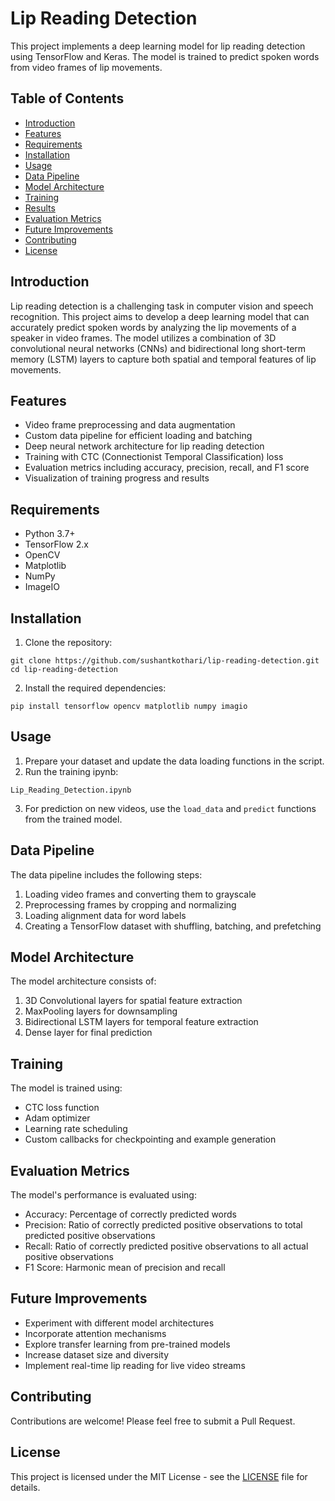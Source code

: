 # Lip Reading Detection

This project implements a deep learning model for lip reading detection using TensorFlow and Keras. The model is trained to predict spoken words from video frames of lip movements.

## Table of Contents
- [Introduction](#introduction)
- [Features](#features)
- [Requirements](#requirements)
- [Installation](#installation)
- [Usage](#usage)
- [Data Pipeline](#data-pipeline)
- [Model Architecture](#model-architecture)
- [Training](#training)
- [Results](#results)
- [Evaluation Metrics](#evaluation-metrics)
- [Future Improvements](#future-improvements)
- [Contributing](#contributing)
- [License](#license)

## Introduction

Lip reading detection is a challenging task in computer vision and speech recognition. This project aims to develop a deep learning model that can accurately predict spoken words by analyzing the lip movements of a speaker in video frames. The model utilizes a combination of 3D convolutional neural networks (CNNs) and bidirectional long short-term memory (LSTM) layers to capture both spatial and temporal features of lip movements.

## Features

- Video frame preprocessing and data augmentation
- Custom data pipeline for efficient loading and batching
- Deep neural network architecture for lip reading detection
- Training with CTC (Connectionist Temporal Classification) loss
- Evaluation metrics including accuracy, precision, recall, and F1 score
- Visualization of training progress and results

## Requirements

- Python 3.7+
- TensorFlow 2.x
- OpenCV
- Matplotlib
- NumPy
- ImageIO

## Installation

1. Clone the repository:
```
git clone https://github.com/sushantkothari/lip-reading-detection.git
cd lip-reading-detection
```
2. Install the required dependencies:
```
pip install tensorflow opencv matplotlib numpy imagio
```

## Usage

1. Prepare your dataset and update the data loading functions in the script.
2. Run the training ipynb:
```
Lip_Reading_Detection.ipynb
```
3. For prediction on new videos, use the `load_data` and `predict` functions from the trained model.

## Data Pipeline

The data pipeline includes the following steps:
1. Loading video frames and converting them to grayscale
2. Preprocessing frames by cropping and normalizing
3. Loading alignment data for word labels
4. Creating a TensorFlow dataset with shuffling, batching, and prefetching

## Model Architecture

The model architecture consists of:
1. 3D Convolutional layers for spatial feature extraction
2. MaxPooling layers for downsampling
3. Bidirectional LSTM layers for temporal feature extraction
4. Dense layer for final prediction

## Training

The model is trained using:
- CTC loss function
- Adam optimizer
- Learning rate scheduling
- Custom callbacks for checkpointing and example generation

## Evaluation Metrics

The model's performance is evaluated using:
- Accuracy: Percentage of correctly predicted words
- Precision: Ratio of correctly predicted positive observations to total predicted positive observations
- Recall: Ratio of correctly predicted positive observations to all actual positive observations
- F1 Score: Harmonic mean of precision and recall

## Future Improvements

- Experiment with different model architectures
- Incorporate attention mechanisms
- Explore transfer learning from pre-trained models
- Increase dataset size and diversity
- Implement real-time lip reading for live video streams

## Contributing

Contributions are welcome! Please feel free to submit a Pull Request.

## License

This project is licensed under the MIT License - see the [LICENSE](LICENSE) file for details.
